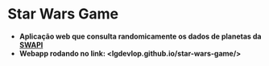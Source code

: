 # Star Wars Game

- **Aplicação web que consulta randomicamente os dados de planetas da [SWAPI](https://swapi.co/ "The Star Wars API Homepage")**
- **Webapp rodando no link: <lgdevlop.github.io/star-wars-game/>**
